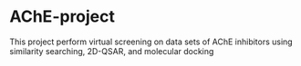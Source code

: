 # AChE-project
This project perform virtual screening on data sets of AChE inhibitors using similarity searching, 2D-QSAR, and molecular docking
